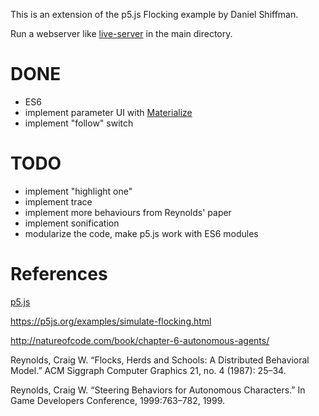 This is an extension of the p5.js Flocking example by Daniel Shiffman.

Run a webserver like [live-server](https://github.com/tapio/live-server) in the main directory.

# DONE

- ES6
- implement parameter UI with [Materialize](http://materializecss.com/)
- implement "follow" switch

# TODO

- implement "highlight one"
- implement trace
- implement more behaviours from Reynolds' paper
- implement sonification
- modularize the code, make p5.js work with ES6 modules


# References

[p5.js](https://p5js.org)

https://p5js.org/examples/simulate-flocking.html

http://natureofcode.com/book/chapter-6-autonomous-agents/

Reynolds, Craig W. “Flocks, Herds and Schools: A Distributed Behavioral Model.” ACM Siggraph Computer Graphics 21, no. 4 (1987): 25–34.

Reynolds, Craig W. “Steering Behaviors for Autonomous Characters.” In Game Developers Conference, 1999:763–782, 1999.

